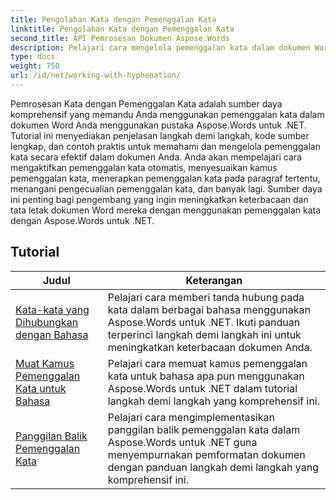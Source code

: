 ```yaml
---
title: Pengolahan Kata dengan Pemenggalan Kata
linktitle: Pengolahan Kata dengan Pemenggalan Kata
second_title: API Pemrosesan Dokumen Aspose.Words
description: Pelajari cara mengelola pemenggalan kata dalam dokumen Word dengan Aspose.Words untuk .NET. Tutorial lengkap dan contoh praktis disertakan.
type: docs
weight: 750
url: /id/net/working-with-hyphenation/
---
```

Pemrosesan Kata dengan Pemenggalan Kata adalah sumber daya komprehensif yang memandu Anda menggunakan pemenggalan kata dalam dokumen Word Anda menggunakan pustaka Aspose.Words untuk .NET. Tutorial ini menyediakan penjelasan langkah demi langkah, kode sumber lengkap, dan contoh praktis untuk memahami dan mengelola pemenggalan kata secara efektif dalam dokumen Anda. Anda akan mempelajari cara mengaktifkan pemenggalan kata otomatis, menyesuaikan kamus pemenggalan kata, menerapkan pemenggalan kata pada paragraf tertentu, menangani pengecualian pemenggalan kata, dan banyak lagi. Sumber daya ini penting bagi pengembang yang ingin meningkatkan keterbacaan dan tata letak dokumen Word mereka dengan menggunakan pemenggalan kata dengan Aspose.Words untuk .NET.

 ## Tutorial
| Judul | Keterangan |
| --- | --- |
| [Kata-kata yang Dihubungkan dengan Bahasa](./hyphenate-words-of-languages/) | Pelajari cara memberi tanda hubung pada kata dalam berbagai bahasa menggunakan Aspose.Words untuk .NET. Ikuti panduan terperinci langkah demi langkah ini untuk meningkatkan keterbacaan dokumen Anda. |
| [Muat Kamus Pemenggalan Kata untuk Bahasa](./load-hyphenation-dictionary-for-language/) | Pelajari cara memuat kamus pemenggalan kata untuk bahasa apa pun menggunakan Aspose.Words untuk .NET dalam tutorial langkah demi langkah yang komprehensif ini. |
| [Panggilan Balik Pemenggalan Kata](./hyphenation-callback/) | Pelajari cara mengimplementasikan panggilan balik pemenggalan kata dalam Aspose.Words untuk .NET guna menyempurnakan pemformatan dokumen dengan panduan langkah demi langkah yang komprehensif ini. |